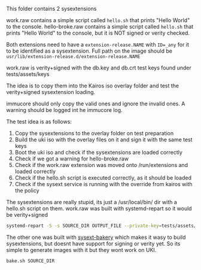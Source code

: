 This folder contains 2 sysextensions

work.raw contains a simple script called `hello.sh` that prints "Hello World" to the console.
hello-broke.raw contains a simple script called `hello.sh` that prints "Hello World" to the console, but it is NOT signed or verity checked.

Both extensions need to have a `extension-release.NAME` with `ID=_any` for it to be identified as a sysextension.
Full path on the image should be `usr/lib/extension-release.d/extension-release.NAME`

work.raw is verity+signed with the db.key and db.crt test keys found under tests/assets/keys

The idea is to copy them into the Kairos iso overlay folder and test the verity+signed sysextension loading.

immucore should only copy the valid ones and ignore the invalid ones. A warning should be logged int he immucore log.

The test idea is as follows:
1. Copy the sysextensions to the overlay folder on test preparation
2. Build the uki iso with the overlay files on it and sign it with the same test keys
3. Boot the uki iso and check if the sysextensions are loaded correctly
4. Check if we got a warning for hello-broke.raw
5. Check if the work.raw extension was moved onto /run/extensions and loaded correctly
6. Check if the hello.sh script is executed correctly, as it should be loaded
7. Check if the sysext service is running with the override from kairos with the policy



The sysextensions are really stupid, its just a /usr/local/bin/ dir with a hello.sh script on them.
work.raw was built with systemd-repart so it would be verity+signed
```bash
systemd-repart -S -s SOURCE_DIR OUTPUT_FILE --private-key=tests/assets/keys/db.key --certificate=tests/assets/keys/db.pem
```

The other one was built with [sysext-bakery](https://github.com/flatcar/sysext-bakery) which makes it wasy to build sysextensions, but doesnt have support for signing or verity yet. So its simple to generate images with it but they wont work on UKI.
```bash
bake.sh SOURCE_DIR
```
